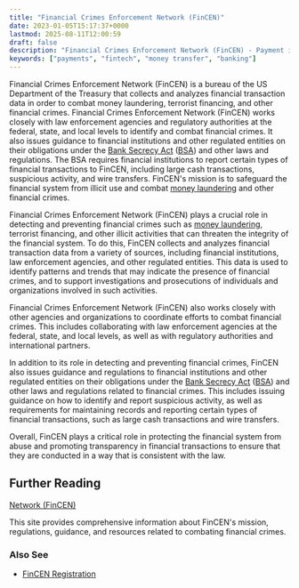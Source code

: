 ```yaml
---
title: "Financial Crimes Enforcement Network (FinCEN)"
date: 2023-01-05T15:17:37+0000
lastmod: 2025-08-11T12:00:59
draft: false
description: "Financial Crimes Enforcement Network (FinCEN) - Payment industry knowledge and insights"
keywords: ["payments", "fintech", "money transfer", "banking"]
---
```


Financial Crimes Enforcement Network (FinCEN) is a bureau of the US Department of the Treasury that collects and analyzes financial transaction data in order to combat money laundering, terrorist financing, and other financial crimes. Financial Crimes Enforcement Network (FinCEN) works closely with law enforcement agencies and regulatory authorities at the federal, state, and local levels to identify and combat financial crimes. It also issues guidance to financial institutions and other regulated entities on their obligations under the [Bank Secrecy Act](https://faisalkhan.com/knowledge-hub/resources-and-references/bank-secrecy-act/) ([BSA](https://faisalkhan.com/knowledge-hub/resources-and-references/bank-secrecy-act/)) and other laws and regulations. The BSA requires financial institutions to report certain types of financial transactions to FinCEN, including large cash transactions, suspicious activity, and wire transfers. FinCEN's mission is to safeguard the financial system from illicit use and combat [money laundering](https://faisalkhan.com/learn/resources-and-references/money-laundering/) and other financial crimes.

Financial Crimes Enforcement Network (FinCEN) plays a crucial role in detecting and preventing financial crimes such as [money laundering](https://faisalkhan.com/learn/resources-and-references/money-laundering/), terrorist financing, and other illicit activities that can threaten the integrity of the financial system. To do this, FinCEN collects and analyzes financial transaction data from a variety of sources, including financial institutions, law enforcement agencies, and other regulated entities. This data is used to identify patterns and trends that may indicate the presence of financial crimes, and to support investigations and prosecutions of individuals and organizations involved in such activities.

Financial Crimes Enforcement Network (FinCEN) also works closely with other agencies and organizations to coordinate efforts to combat financial crimes. This includes collaborating with law enforcement agencies at the federal, state, and local levels, as well as with regulatory authorities and international partners.

In addition to its role in detecting and preventing financial crimes, FinCEN also issues guidance and regulations to financial institutions and other regulated entities on their obligations under the [Bank Secrecy Act](https://faisalkhan.com/learn/resources-and-references/bank-secrecy-act/) ([BSA](https://faisalkhan.com/learn/resources-and-references/bank-secrecy-act/)) and other laws and regulations related to financial crimes. This includes issuing guidance on how to identify and report suspicious activity, as well as requirements for maintaining records and reporting certain types of financial transactions, such as large cash transactions and wire transfers.

Overall, FinCEN plays a critical role in protecting the financial system from abuse and promoting transparency in financial transactions to ensure that they are conducted in a way that is consistent with the law.

## Further Reading

[Network (FinCEN)](https://www.fincen.gov/)

This site provides comprehensive information about FinCEN's mission, regulations, guidance, and resources related to combating financial crimes.​

### Also See

- [FinCEN Registration](https://faisalkhan.com/knowledge-hub/resources-and-references/fincen-registration/)